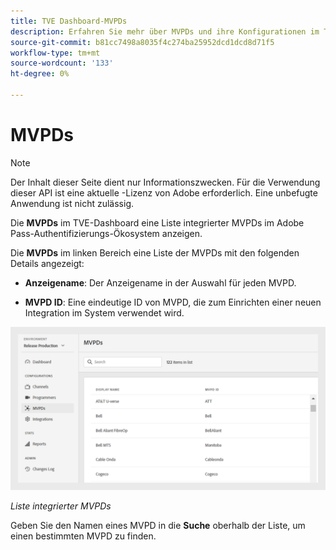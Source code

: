```yaml
---
title: TVE Dashboard-MVPDs
description: Erfahren Sie mehr über MVPDs und ihre Konfigurationen im TVE-Dashboard.
source-git-commit: b81cc7498a8035f4c274ba25952dcd1dcd8d71f5
workflow-type: tm+mt
source-wordcount: '133'
ht-degree: 0%

---
```



# MVPDs

>[!NOTE]
>
>Der Inhalt dieser Seite dient nur Informationszwecken. Für die Verwendung dieser API ist eine aktuelle -Lizenz von Adobe erforderlich. Eine unbefugte Anwendung ist nicht zulässig.

Die **MVPDs** im TVE-Dashboard eine Liste integrierter MVPDs im Adobe Pass-Authentifizierungs-Ökosystem anzeigen.

Die **MVPDs** im linken Bereich eine Liste der MVPDs mit den folgenden Details angezeigt:

* **Anzeigename**: Der Anzeigename in der Auswahl für jeden MVPD.

* **MVPD ID**: Eine eindeutige ID von MVPD, die zum Einrichten einer neuen Integration im System verwendet wird.

![Liste integrierter MVPDs](assets/mvpds-list.png)

*Liste integrierter MVPDs*

Geben Sie den Namen eines MVPD in die **Suche** oberhalb der Liste, um einen bestimmten MVPD zu finden.

